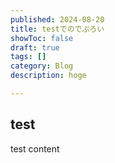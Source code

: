 ```yaml
---
published: 2024-08-20
title: testでのでぷろい
showToc: false
draft: true
tags: []
category: Blog
description: hoge

---
```


## test

test content
